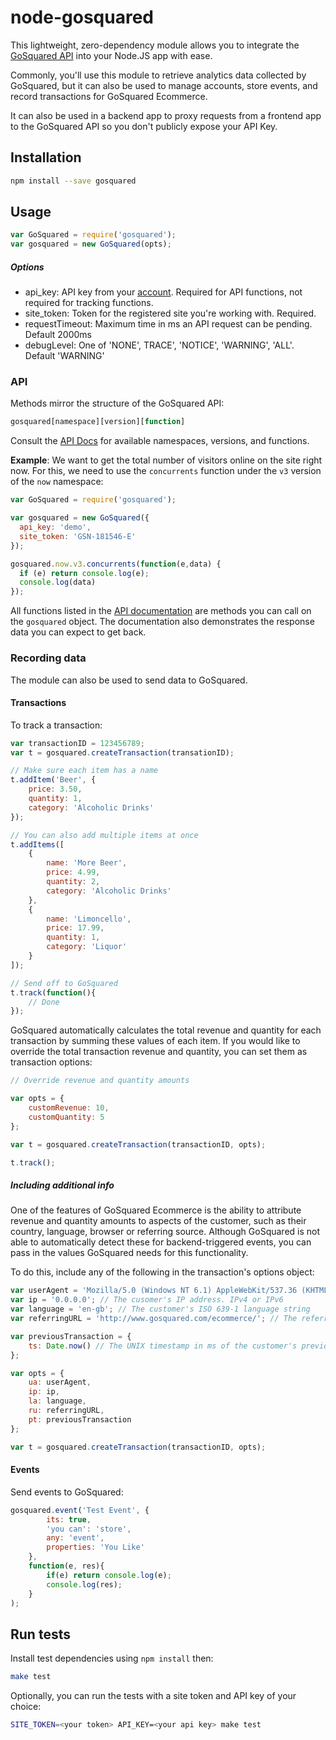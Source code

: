 # node-gosquared

This lightweight, zero-dependency module allows you to integrate the [GoSquared API][api-docs] into your Node.JS app with ease.

Commonly, you'll use this module to retrieve analytics data collected by GoSquared, but it can also be used to manage accounts, store events, and record transactions for GoSquared Ecommerce.

It can also be used in a backend app to proxy requests from a frontend app to the GoSquared API so you don't publicly expose your API Key.

## Installation
```bash
npm install --save gosquared
```

## Usage

```javascript
var GoSquared = require('gosquared');
var gosquared = new GoSquared(opts);
```

##### Options

* api_key: API key from your [account][casa]. Required for API functions, not required for tracking functions.
* site_token: Token for the registered site you're working with. Required.
* requestTimeout: Maximum time in ms an API request can be pending. Default 2000ms
* debugLevel: One of 'NONE', TRACE', 'NOTICE', 'WARNING', 'ALL'. Default 'WARNING'

### API

Methods mirror the structure of the GoSquared API:

```javascript
gosquared[namespace][version][function]
```

Consult the [API Docs][api-docs] for available namespaces, versions, and functions.

**Example**: We want to get the total number of visitors online on the site right now. For this, we need to use the `concurrents` function under the `v3` version of the `now` namespace:

```javascript
var GoSquared = require('gosquared');

var gosquared = new GoSquared({
  api_key: 'demo',
  site_token: 'GSN-181546-E'
});

gosquared.now.v3.concurrents(function(e,data) {
  if (e) return console.log(e);
  console.log(data)
});
```

All functions listed in the [API documentation][api-docs] are methods you can call on the ```gosquared``` object. The documentation also demonstrates the response data you can expect to get back.


### Recording data

The module can also be used to send data to GoSquared.

#### Transactions

To track a transaction:

```javascript
var transactionID = 123456789;
var t = gosquared.createTransaction(transationID);

// Make sure each item has a name
t.addItem('Beer', {
	price: 3.50,
	quantity: 1,
	category: 'Alcoholic Drinks'
});

// You can also add multiple items at once
t.addItems([
	{
		name: 'More Beer',
		price: 4.99,
		quantity: 2,
		category: 'Alcoholic Drinks'
	},
	{
		name: 'Limoncello',
		price: 17.99,
		quantity: 1,
		category: 'Liquor'
	}
]);

// Send off to GoSquared
t.track(function(){
	// Done
});

```

GoSquared automatically calculates the total revenue and quantity for each transaction by summing these values of each item. If you would like to override the total transaction revenue and quantity, you can set them as transaction options:

```javascript
// Override revenue and quantity amounts

var opts = {
	customRevenue: 10,
	customQuantity: 5
};

var t = gosquared.createTransaction(transactionID, opts);

t.track();
```

##### Including additional info

One of the features of GoSquared Ecommerce is the ability to attribute revenue and quantity amounts to aspects of the customer, such as their country, language, browser or referring source. Although GoSquared is not able to automatically detect these for backend-triggered events, you can pass in the values GoSquared needs for this functionality.

To do this, include any of the following in the transaction's options object:

```javascript
var userAgent = 'Mozilla/5.0 (Windows NT 6.1) AppleWebKit/537.36 (KHTML, like Gecko) Chrome/27.0.1453.116 Safari/537.36'; // The browser's user agent
var ip = '0.0.0.0'; // The cusomer's IP address. IPv4 or IPv6
var language = 'en-gb'; // The customer's ISO 639-1 language string
var referringURL = 'http://www.gosquared.com/ecommerce/'; // The referring URL of the customer's visit

var previousTransaction = {
	ts: Date.now() // The UNIX timestamp in ms of the customer's previous transaction, if any
};

var opts = {
	ua: userAgent,
	ip: ip,
	la: language,
	ru: referringURL,
	pt: previousTransaction
};

var t = gosquared.createTransaction(transactionID, opts);

```

#### Events

Send events to GoSquared:

```javascript
gosquared.event('Test Event', {
		its: true,
		'you can': 'store',
		any: 'event',
		properties: 'You Like'
	},
	function(e, res){
		if(e) return console.log(e);
		console.log(res);
	}
);
```

## Run tests
Install test dependencies using ```npm install``` then:

```bash
make test
```

Optionally, you can run the tests with a site token and API key of your choice:

```bash
SITE_TOKEN=<your token> API_KEY=<your api key> make test
```

[api-docs]: https://www.gosquared.com/developer/api/
[casa]: https://www.gosquared.com/home/developer
